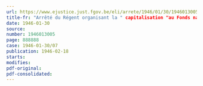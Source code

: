 ```yaml
---
url: https://www.ejustice.just.fgov.be/eli/arrete/1946/01/30/1946013005/justel
title-fr: "Arrêté du Régent organisant la " capitalisation "au Fonds national de Retraite des Ouvriers mineurs"
date: 1946-01-30
source:
number: 1946013005
page: 888888
case: 1946-01-30/07
publication: 1946-02-18
starts:
modifies:
pdf-original:
pdf-consolidated:
---
```


